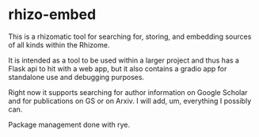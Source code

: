 # rhizo-embed

This is a rhizomatic tool for searching for, storing, and embedding sources of all kinds within the Rhizome.

It is intended as a tool to be used within a larger project and thus has a Flask api to hit with a web app, but it also contains a gradio app for standalone use and debugging purposes.

Right now it supports searching for author information on Google Scholar and for publications on GS or on Arxiv. I will add, um, everything I possibly can.

Package management done with rye.
